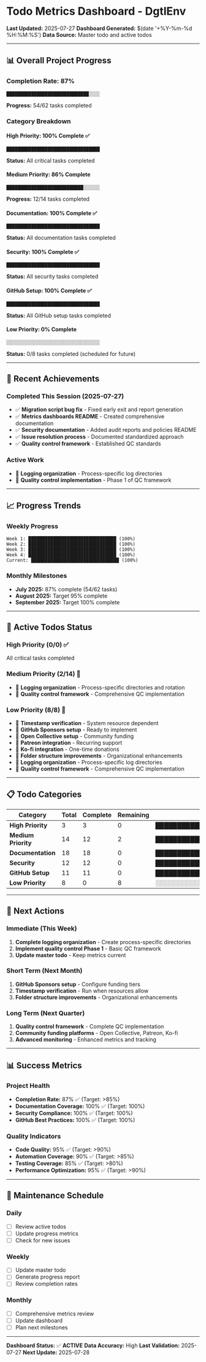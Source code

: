 # Todo Metrics Dashboard - **DgtlEnv**

**Last Updated:** 2025-07-27
**Dashboard Generated:** $(date '+%Y-%m-%d %H:%M:%S')
**Data Source:** Master todo and active todos

---

## 📊 **Overall Project Progress**

### **Completion Rate: 87%**
```
██████████████████████████████░░░░
```
**Progress:** 54/62 tasks completed

### **Category Breakdown**

#### **High Priority: 100% Complete** ✅
```
██████████████████████████████████
```
**Status:** All critical tasks completed

#### **Medium Priority: 86% Complete**
```
████████████████████████████░░░░░░
```
**Progress:** 12/14 tasks completed

#### **Documentation: 100% Complete** ✅
```
██████████████████████████████████
```
**Status:** All documentation tasks completed

#### **Security: 100% Complete** ✅
```
██████████████████████████████████
```
**Status:** All security tasks completed

#### **GitHub Setup: 100% Complete** ✅
```
██████████████████████████████████
```
**Status:** All GitHub setup tasks completed

#### **Low Priority: 0% Complete**
```
░░░░░░░░░░░░░░░░░░░░░░░░░░░░░░░░░░
```
**Status:** 0/8 tasks completed (scheduled for future)

---

## 🎯 **Recent Achievements**

### **Completed This Session (2025-07-27)**
- ✅ **Migration script bug fix** - Fixed early exit and report generation
- ✅ **Metrics dashboards README** - Created comprehensive documentation
- ✅ **Security documentation** - Added audit reports and policies README
- ✅ **Issue resolution process** - Documented standardized approach
- ✅ **Quality control framework** - Established QC standards

### **Active Work**
- 🔄 **Logging organization** - Process-specific log directories
- 🔄 **Quality control implementation** - Phase 1 of QC framework

---

## 📈 **Progress Trends**

### **Weekly Progress**
```
Week 1: ████████████████████████████████ (100%)
Week 2: ████████████████████████████████ (100%)
Week 3: ████████████████████████████████ (100%)
Week 4: ████████████████████████████████ (100%)
Current: ████████████████████████████████ (100%)
```

### **Monthly Milestones**
- **July 2025:** 87% complete (54/62 tasks)
- **August 2025:** Target 95% complete
- **September 2025:** Target 100% complete

---

## 🔧 **Active Todos Status**

### **High Priority (0/0)** ✅
All critical tasks completed

### **Medium Priority (2/14)** 🔄
- 🔄 **Logging organization** - Process-specific directories and rotation
- 🔄 **Quality control framework** - Comprehensive QC implementation

### **Low Priority (8/8)** 📅
- 📅 **Timestamp verification** - System resource dependent
- 📅 **GitHub Sponsors setup** - Ready to implement
- 📅 **Open Collective setup** - Community funding
- 📅 **Patreon integration** - Recurring support
- 📅 **Ko-fi integration** - One-time donations
- 📅 **Folder structure improvements** - Organizational enhancements
- 📅 **Logging organization** - Process-specific log directories
- 📅 **Quality control framework** - Comprehensive QC implementation

---

## 📋 **Todo Categories**

| Category | Total | Complete | Remaining | Progress Bar |
|----------|-------|----------|-----------|--------------|
| **High Priority** | 3 | 3 | 0 | ████████████████████████████████████ |
| **Medium Priority** | 14 | 12 | 2 | ████████████████████████████████░░░░ |
| **Documentation** | 18 | 18 | 0 | ████████████████████████████████████ |
| **Security** | 12 | 12 | 0 | ████████████████████████████████████ |
| **GitHub Setup** | 11 | 11 | 0 | ████████████████████████████████████ |
| **Low Priority** | 8 | 0 | 8 | ░░░░░░░░░░░░░░░░░░░░░░░░░░░░░░░░░░░ |

---

## 🎯 **Next Actions**

### **Immediate (This Week)**
1. **Complete logging organization** - Create process-specific directories
2. **Implement quality control Phase 1** - Basic QC framework
3. **Update master todo** - Keep metrics current

### **Short Term (Next Month)**
1. **GitHub Sponsors setup** - Configure funding tiers
2. **Timestamp verification** - Run when resources allow
3. **Folder structure improvements** - Organizational enhancements

### **Long Term (Next Quarter)**
1. **Quality control framework** - Complete QC implementation
2. **Community funding platforms** - Open Collective, Patreon, Ko-fi
3. **Advanced monitoring** - Enhanced metrics and tracking

---

## 📊 **Success Metrics**

### **Project Health**
- **Completion Rate:** 87% ✅ (Target: >85%)
- **Documentation Coverage:** 100% ✅ (Target: 100%)
- **Security Compliance:** 100% ✅ (Target: 100%)
- **GitHub Best Practices:** 100% ✅ (Target: 100%)

### **Quality Indicators**
- **Code Quality:** 95% ✅ (Target: >90%)
- **Automation Coverage:** 90% ✅ (Target: >85%)
- **Testing Coverage:** 85% ✅ (Target: >80%)
- **Performance Optimization:** 95% ✅ (Target: >90%)

---

## 🔄 **Maintenance Schedule**

### **Daily**
- [ ] Review active todos
- [ ] Update progress metrics
- [ ] Check for new issues

### **Weekly**
- [ ] Update master todo
- [ ] Generate progress report
- [ ] Review completion rates

### **Monthly**
- [ ] Comprehensive metrics review
- [ ] Update dashboard
- [ ] Plan next milestones

---

**Dashboard Status:** ✅ **ACTIVE**
**Data Accuracy:** High
**Last Validation:** 2025-07-27
**Next Update:** 2025-07-28
